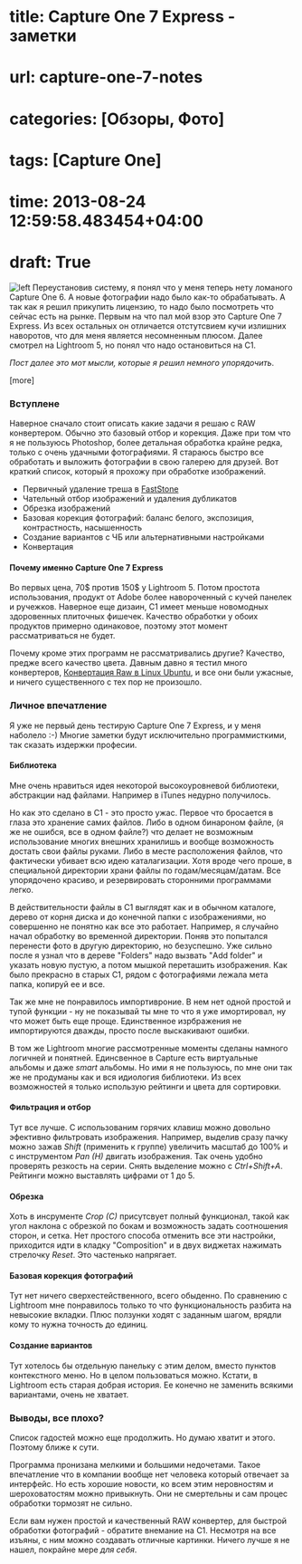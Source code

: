 # title: Capture One 7 Express - заметки
# url: capture-one-7-notes
# categories: [Обзоры, Фото]
# tags: [Capture One]
# time: 2013-08-24 12:59:58.483454+04:00
# draft: True

![left](~capture-one.png)
Переустановив систему, я понял что у меня теперь нету ломаного Capture One 6. А новые фотографии надо было как-то обрабатывать. А так как я решил прикупить лицензию, то надо было посмотреть что сейчас есть на рынке. Первым на что пал мой взор это Capture One 7 Express. Из всех остальных он отличается отстутсвием кучи излишних наворотов, что для меня является несомненным плюсом. Далее смотрел на Lightroom 5, но понял что надо остановиться на С1.

*Пост далее это мот мысли, которые я решил немного упорядочить*.

[more]

### Вступлене
Наверное сначало стоит описать какие задачи я решаю с RAW конвертером. Обычно это базовый отбор и корекция. Даже при том что я не пользуюсь Photoshop, более детальная обработка крайне редка, только с очень удачными фотографиями. Я стараюсь быстро все обработать и выложить фотографии в свою галерею для друзей.
Вот краткий список, который я прохожу при обработке изображений.

* Первичный удаление треша в [FastStone](http://www.faststone.org/FSViewerDetail.htm)
* Чательный отбор изображений и удаления дубликатов
* Обрезка изображений
* Базовая корекция фотографий: баланс белого, экспозиция, контрастность, насышенность
* Создание вариантов с ЧБ или альтернативными настройками
* Конвертация

#### Почему именно Capture One 7 Express
Во первых цена, 70$ против 150$ у Lightroom 5. Потом простота использования, продукт от Adobe более навороченный с кучей панелек и ручежков. Наверное еще дизаин, С1 имеет меньше новомодных здоровенных плиточных фишечек. Качество обработки у обоих продуктов примерно одинаковое, поэтому этот момент рассматриваться не будет. 

Почему кроме этих программ не рассматривались другие? Качество, предже всего качество цвета. Давным давно я тестил много конвертеров, [Конвертация Raw в Linux Ubuntu](http://isudo.ru/2009/01/raw-conversion-in-ubuntu/), и все они были ужасные, и ничего существенного с тех пор не произошло.

### Личное впечатление
Я уже не первый день тестирую Capture One 7 Express, и у меня наболело :-) Многие заметки будут исключительно программисткими, так сказать издержки професии.

#### Библиотека
Мне очень нравиться идея некоторой высокоуровневой библиотеки, абстракции над файлами. Например в iTunes недурно получилось. 

Но как это сделано в С1 - это просто ужас. Первое что бросается в глаза это хранение самих файлов. Либо в одном бинароном файле, (я же не ошибся, все в одном файле?) что делает не возможным использование многих внешних хранилишь и вообще возможность достать свои файлы руками. Либо в месте расположения файлов, что фактически убивает всю идею каталагизации. Хотя вроде чего проше, в специальной директории храни файлы по годам/месяцам/датам. Все упорядочено красиво, и резервировать сторонними программами легко.

В действительности файлы в С1 выглядят как и в обычном каталоге, дерево от корня диска и до конечной папки с изображениями, но совершенно не понятно как все это работает. Например, я случайно начал обработку во временной директории. Поняв это попытался перенести фото в другую директорию, но безуспешно. Уже сильно после я узнал что в дереве "Folders" надо вызвать "Add folder" и указать новую пустую, а потом мышкой переташить изображения. Как было прекрасно в старых С1, рядом с фотографиями лежала мета папка, копируй ее и все.

Так же мне не понравилось импортивроние. В нем нет одной простой и тупой функции - ну не показывай ты мне то что я уже имортировал, ну что может быть еще проще. Единственное изрбражения не импортируются дважды, просто после выскакивают ошибки.

В том же Lightroom многие рассмотренные моменты сделаны намного логичней и понятней. Единсвенное в Capture есть виртуальные альбомы и даже *smart* альбомы. Но ими я не пользуюсь, по мне они так же не продуманы как и вся идиология библиотеки. Из всех возможностей я только использую рейтинги и цвета для сортировки.

#### Фильтрация и отбор
Тут все лучше. С использованим горячих клавиш можно довольно эфективно фильтровать изображения. Например, выделив сразу пачку можно зажав *Shift* (применить к группе) увеличить масштаб до 100% и с инструментом *Pan (H)* двигать изображения. Так очень удобно проверять резкость на серии. Снять выделение можно с *Ctrl+Shift+A*. Рейтинги можно выставлять цифрами от 1 до 5.

#### Обрезка
Хоть в инсрументе *Crop (C)* присутсвует полный функционал, такой как угол наклона с обрезкой по бокам и возможность задать соотношения сторон, и сетка. Нет простого способа отменить все эти настройки, приходится идти в кладку "Composition" и в двух виджетах нажимать стрелочку *Reset*. Это частенько напрягает.

#### Базовая корекция фотографий
Тут нет ничего сверхестейственного, всего обыденно. По сравнению с Lightroom мне понравилось только то что функциональность разбита на невысокие вкладки. Плюс ползунки ходят с заданным шагом, врядли кому то нужна точность до единиц.

#### Создание вариантов
Тут хотелось бы отдельную панельку с этим делом, вместо пунктов контекстного меню. Но в целом пользоваться можно. Кстати, в Lightroom есть старая добрая история. Ее конечно не заменить всякими вариантами, очень не хватает.

### Выводы, все плохо?
Список гадостей можно еще продолжить. Но думаю хватит и этого. Поэтому ближе к сути.

Программа пронизана мелкими и большими недочетами. Такое впечатление что в компании вообще нет человека который отвечает за интерфейс. Но есть хорошие новости, ко всем этим неровностям и шероховатостям можно привыкнуть. Они не смертельны и сам процес обработки тормозят не сильно.

Если вам нужен простой и качественный RAW конвертер, для быстрой обработки фотографий - обратите внемание на С1. Несмотря на все изъяны, с ним можно создавать отличные картинки. Ничего лучше я не нашел, покрайне мере *для себя*.